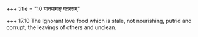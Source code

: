 +++
title = "10 यातयामङ् गतरसम्"

+++
17.10 The Ignorant love food which is stale, not nourishing, putrid and
corrupt, the leavings of others and unclean.
